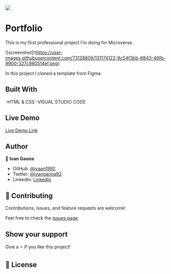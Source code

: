 ![](https://img.shields.io/badge/Microverse-blueviolet)

# Portfolio

This is my first professional project I'm doing for Microverse.




![screenshot]!(https://user-images.githubusercontent.com/73128809/131174122-9c54f3bb-6843-46fb-9900-327c980514ef.png)



In this project I cloned a template from Figma. 

## Built With

-HTML & CSS
-VISUAL STUDIO CODE

## Live Demo


[Live Demo Link](https://ivaan1992.github.io/Portfolio/)




## Author

👤 **Ivan Gaona**

- GitHub: [@ivaan1992](https://github.com/ivaan1992)
- Twitter: [@ivangaona92](https://twitter.com/ivangaona92)
- LinkedIn: [LinkedIn](https://www.linkedin.com/in/ivan-linares-gaona/)


## 🤝 Contributing

Contributions, issues, and feature requests are welcome!

Feel free to check the [issues page](../../issues/).

## Show your support

Give a ⭐️ if you like this project!



## 📝 License
